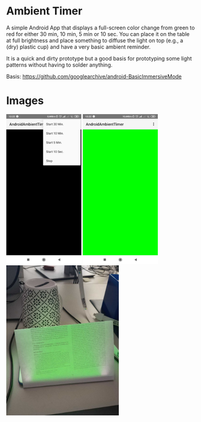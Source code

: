 
Ambient Timer
===================================
A simple Android App that displays a full-screen color change from green to red for either 30 min, 10 min, 5 min or 10 sec. 
You can place it on the table at full brightness and place something to diffuse the light on top (e.g., a (dry) plastic cup) and have a very basic ambient reminder. 

It is a quick and dirty prototype but a good basis for prototyping some light patterns without having to solder anything. 

Basis: https://github.com/googlearchive/android-BasicImmersiveMode 

Images
===================================
<img src="screenshots/Screenshot1.jpg" height="400" alt="Screenshot 1"/> 
<img src="screenshots/Screenshot2.jpg" height="400" alt="Screenshot 2"/> 
<img src="screenshots/IMG_20200203_133213.jpg" height="400" alt="Example"/> 
